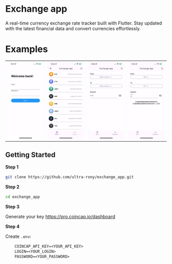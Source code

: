 # Exchange app

A real-time currency exchange rate tracker built with Flutter. Stay updated with the latest financial data and convert currencies effortlessly.

# Examples

<div style="text-align: center">
    <table>
        <tr>         
            <td style="text-align: center">
                <img src="https://github.com/ultra-rony/exchange_app/blob/dev/screenshots/ezgif-1e3cf5e2355188.gif?raw=true" width="200" alt=""/>
            </td>
            <td style="text-align: center">
                <img src="https://github.com/ultra-rony/exchange_app/blob/dev/screenshots/ezgif-19af55dee87e90.gif?raw=true" width="200" alt=""/>
            </td>
            <td style="text-align: center">
                <img src="https://github.com/ultra-rony/exchange_app/blob/dev/screenshots/ezgif-1fc01f595c1fd8.gif?raw=true" width="200" alt=""/>
            </td>
            <td style="text-align: center">
                <img src="https://github.com/ultra-rony/exchange_app/blob/dev/screenshots/ezgif-10ad30a2a79032.gif?raw=true" width="200" alt=""/>
            </td>
        </tr>
    </table>
</div>

## Getting Started

<strong>Step 1</strong>

```bash
git clone https://github.com/ultra-rony/exchange_app.git
```

<strong>Step 2</strong>

```bash
cd exchange_app
```

<strong>Step 3</strong>

Generate your key https://pro.coincap.io/dashboard

<strong>Step 4</strong>

Create `.env`:
```dotenv
    COINCAP_API_KEY=<YOUR_API_KEY>
    LOGIN=<YOUR_LOGIN>
    PASSWORD=<YOUR_PASSWORD>
```